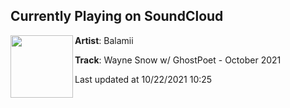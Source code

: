 ## Currently Playing on SoundCloud

[<img align="left" width="100" src="https://i1.sndcdn.com/artworks-7I1tH7SJfV2eQbz5-zIOWNA-t500x500.jpg">](https://soundcloud.com/balamii/wayne-snow-w-ghostpoet-october-2021)

**Artist**: Balamii 

**Track**: Wayne Snow w/ GhostPoet - October 2021

Last updated at 10/22/2021 10:25
